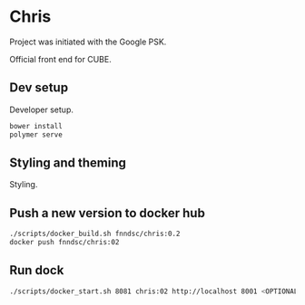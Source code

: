 # Chris

Project was initiated with the Google PSK.

Official front end for CUBE.

## Dev setup

Developer setup.

``` bash
bower install
polymer serve
```

## Styling and theming

Styling.

## Push a new version to docker hub

``` bash
./scripts/docker_build.sh fnndsc/chris:0.2
docker push fnndsc/chris:02
```

## Run dock

``` bash
./scripts/docker_start.sh 8081 chris:02 http://localhost 8001 <OPTIONAL:CUBE_IP, i.e. http://localhost> <OPTIONAL:CUBE_PORT, i.e. 8000>
```